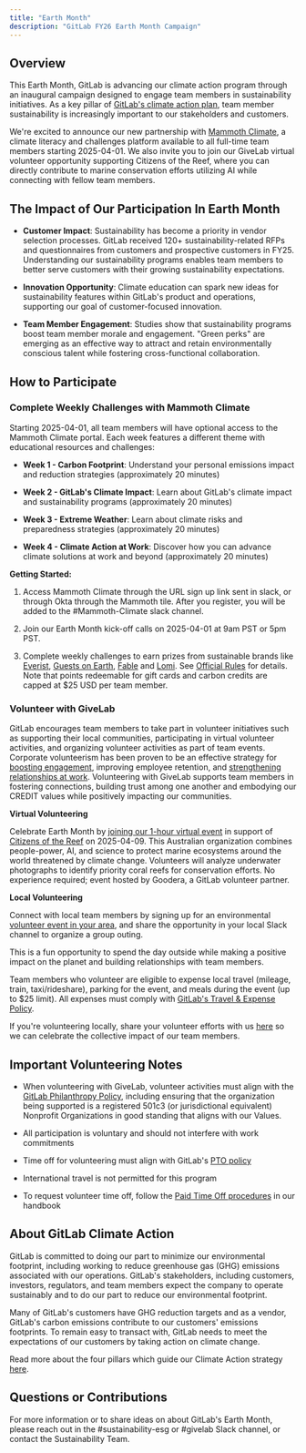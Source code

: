 ```yaml
---
title: "Earth Month"
description: "GitLab FY26 Earth Month Campaign"
---
```


## Overview

This Earth Month, GitLab is advancing our climate action program through an inaugural campaign designed to engage team members in sustainability initiatives. As a key pillar of [GitLab's climate action plan](/handbook/legal/esg/#climate-action), team member sustainability is increasingly important to our stakeholders and customers.

We're excited to announce our new partnership with [Mammoth Climate](https://www.mammothclimate.io/en), a climate literacy and challenges platform available to all full-time team members starting 2025-04-01. We also invite you to join our GiveLab virtual volunteer opportunity supporting Citizens of the Reef, where you can directly contribute to marine conservation efforts utilizing AI while connecting with fellow team members.

## The Impact of Our Participation In Earth Month

- **Customer Impact**: Sustainability has become a priority in vendor selection processes. GitLab received 120+ sustainability-related RFPs and questionnaires from customers and prospective customers in FY25. Understanding our sustainability programs enables team members to better serve customers with their growing sustainability expectations.

- **Innovation Opportunity**: Climate education can spark new ideas for sustainability features within GitLab's product and operations, supporting our goal of customer-focused innovation.

- **Team Member Engagement**: Studies show that sustainability programs boost team member morale and engagement. "Green perks" are emerging as an effective way to attract and retain environmentally conscious talent while fostering cross-functional collaboration.

## How to Participate

### Complete Weekly Challenges with Mammoth Climate

Starting 2025-04-01, all team members will have optional access to the Mammoth Climate portal. Each week features a different theme with educational resources and challenges:

- **Week 1 - Carbon Footprint**: Understand your personal emissions impact and reduction strategies (approximately 20 minutes)

- **Week 2 - GitLab's Climate Impact**: Learn about GitLab's climate impact and sustainability programs (approximately 20 minutes)

- **Week 3 - Extreme Weather**: Learn about climate risks and preparedness strategies (approximately 20 minutes)

- **Week 4 - Climate Action at Work**: Discover how you can advance climate solutions at work and beyond (approximately 20 minutes)

**Getting Started:**

1. Access Mammoth Climate through the URL sign up link sent in slack, or through Okta through the Mammoth tile. After you register, you will be added to the #Mammoth-Climate slack channel.

2. Join our Earth Month kick-off calls on 2025-04-01 at 9am PST or 5pm PST.

3. Complete weekly challenges to earn prizes from sustainable brands like [Everist](https://helloeverist.com/?srsltid=AfmBOoqQiOYH6I74tTp8NkRTnlA5VRJ9ukr8vxPQy4KmgbRdAnOK0J4M), [Guests on Earth](https://www.guestsonearth.com/), [Fable](https://us.fable.com/pages/were-fable) and [Lomi](https://lomi.com/). See [Official Rules](https://drive.google.com/file/d/1UAdFuFs-kF7Z7oteOzySPvcYlDci89VS/view?usp=drive_link) for details. Note that points redeemable for gift cards and carbon credits are capped at $25 USD per team member.

### Volunteer with GiveLab

GitLab encourages team members to take part in volunteer initiatives such as supporting their local communities, participating in virtual volunteer activities, and organizing volunteer activities as part of team events. Corporate volunteerism has been proven to be an effective strategy for [boosting engagement](https://bc-ccc.uberflip.com/i/1510320-community-involvement-study-2023-executive-summary/0?_gl=1%2An3v02c%2A_ga%2ANzYwODcyNTg5LjE3Mjc3MTEzNzY.%2A_ga_50520H9ZLC%2AMTcyOTA1NTM1MC4yLjEuMTcyOTA1NTQyNS4wLjAuMA..), improving employee retention, and [strengthening relationships at work](https://blog.catchafire.org/5-corporate-volunteering-stats-you-should-know#:~:text=Studies%20show%20that%2080%25%20of,enhances%20the%20overall%20work%20culture). Volunteering with GiveLab supports team members in fostering connections, building trust among one another and embodying our CREDIT values while positively impacting our communities.

**Virtual Volunteering**

Celebrate Earth Month by [joining our 1-hour virtual event](https://forms.gle/A6jzg87yA3mnLyzdA) in support of [Citizens of the Reef](https://citizensgbr.org/) on 2025-04-09. This Australian organization combines people-power, AI, and science to protect marine ecosystems around the world threatened by climate change. Volunteers will analyze underwater photographs to identify priority coral reefs for conservation efforts. No experience required; event hosted by Goodera, a GitLab volunteer partner.

**Local Volunteering**

Connect with local team members by signing up for an environmental [volunteer event in your area](https://docs.google.com/document/d/1TrOD4zIW83Vi3fKRFIgmJHKHcB4qIl6hniAcHbxNfQ4/edit?usp=sharing), and share the opportunity in your local Slack channel to organize a group outing.

This is a fun opportunity to spend the day outside while making a positive impact on the planet and building relationships with team members.

Team members who volunteer are eligible to expense local travel (mileage, train, taxi/rideshare), parking for the event, and meals during the event (up to $25 limit). All expenses must comply with [GitLab's Travel & Expense Policy](/handbook/finance/expenses/#1-policy).

If you're volunteering locally, share your volunteer efforts with us [here](https://forms.gle/BnrFemupaUoT6uaeA) so we can celebrate the collective impact of our team members.

## Important Volunteering Notes

- When volunteering with GiveLab, volunteer activities must align with the [GitLab Philanthropy Policy](/handbook/legal/philanthropy-policy/#who-we-support), including ensuring that the organization being supported is a registered 501c3 (or jurisdictional equivalent) Nonprofit Organizations in good standing that aligns with our Values.

- All participation is voluntary and should not interfere with work commitments

- Time off for volunteering must align with GitLab's [PTO policy](/handbook/people-group/paid-time-off/)

- International travel is not permitted for this program

- To request volunteer time off, follow the [Paid Time Off procedures](/handbook/people-group/paid-time-off/#paid-time-off) in our handbook

## About GitLab Climate Action

GitLab is committed to doing our part to minimize our environmental footprint, including working to reduce greenhouse gas (GHG) emissions associated with our operations. GitLab's stakeholders, including customers, investors, regulators, and team members expect the company to operate sustainably and to do our part to reduce our environmental footprint.

Many of GitLab's customers have GHG reduction targets and as a vendor, GitLab's carbon emissions contribute to our customers' emissions footprints. To remain easy to transact with, GitLab needs to meet the expectations of our customers by taking action on climate change.

Read more about the four pillars which guide our Climate Action strategy [here](/handbook/legal/esg/#climate-action).

## Questions or Contributions

For more information or to share ideas on about GitLab's Earth Month, please reach out in the #sustainability-esg or #givelab Slack channel, or contact the Sustainability Team.
